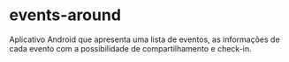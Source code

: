 # events-around

Aplicativo Android que apresenta uma lista de eventos, as informações de cada evento com a possibilidade de compartilhamento e check-in.